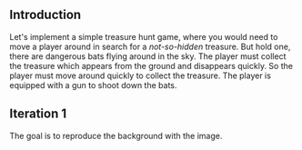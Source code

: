 ## Introduction

Let's implement a simple treasure hunt game, where you would need to move a player around in search for a _not-so-hidden_ treasure. But hold one, there are dangerous bats flying around in the sky. The player must collect the treasure which appears from the ground and disappears quickly. So the player must move around quickly to collect the treasure. The player is equipped with a gun to shoot down the bats.

## Iteration 1

The goal is to reproduce the background with the image.
